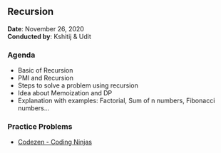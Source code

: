 ## Recursion

**Date**: November 26, 2020 <br>
**Conducted by**: Kshitij & Udit

### Agenda

-   Basic of Recursion
-   PMI and Recursion
-   Steps to solve a problem using recursion
-   Idea about Memoization and DP
-   Explanation with examples: Factorial, Sum of n numbers, Fibonacci numbers...

### Practice Problems

-   [Codezen - Coding Ninjas](https://codezen.codingninjas.com/practice/categories/recursion-&-backtracking/recursion)
